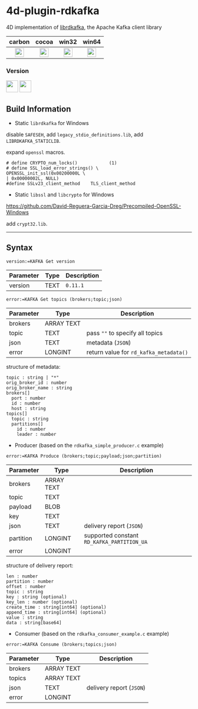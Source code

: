 # 4d-plugin-rdkafka
4D implementation of [librdkafka](https://github.com/edenhill/librdkafka), the Apache Kafka client library

| carbon | cocoa | win32 | win64 |
|:------:|:-----:|:---------:|:---------:|
|<img src="https://cloud.githubusercontent.com/assets/1725068/22371562/1b091f0a-e4db-11e6-8458-8653954a7cce.png" width="24" height="24" />|<img src="https://cloud.githubusercontent.com/assets/1725068/22371562/1b091f0a-e4db-11e6-8458-8653954a7cce.png" width="24" height="24" />|<img src="https://cloud.githubusercontent.com/assets/1725068/22371562/1b091f0a-e4db-11e6-8458-8653954a7cce.png" width="24" height="24" />|<img src="https://cloud.githubusercontent.com/assets/1725068/22371562/1b091f0a-e4db-11e6-8458-8653954a7cce.png" width="24" height="24" />|

### Version

<img src="https://cloud.githubusercontent.com/assets/1725068/18940649/21945000-8645-11e6-86ed-4a0f800e5a73.png" width="32" height="32" /> <img src="https://cloud.githubusercontent.com/assets/1725068/18940648/2192ddba-8645-11e6-864d-6d5692d55717.png" width="32" height="32" />

## Build Information

* Static ``librdkafka`` for Windows

disable ``SAFESEH``, add ``legacy_stdio_definitions.lib``, add ``LIBRDKAFKA_STATICLIB``.

expand ``openssl`` macros.

```
# define CRYPTO_num_locks()            (1)
# define SSL_load_error_strings() \
OPENSSL_init_ssl(0x00200000L \
| 0x00000002L, NULL)
#define SSLv23_client_method    TLS_client_method
```

* Static ``libssl`` and ``libcrypto`` for Windows

https://github.com/David-Reguera-Garcia-Dreg/Precompiled-OpenSSL-Windows

add ``crypt32.lib``.

---

## Syntax

```
version:=KAFKA Get version
```

Parameter|Type|Description
------------|------------|----
version|TEXT|``0.11.1``

```
error:=KAFKA Get topics (brokers;topic;json)
```

Parameter|Type|Description
------------|------------|----
brokers|ARRAY TEXT|
topic|TEXT|pass ``""`` to specify all topics  
json|TEXT|metadata (``JSON``)
error|LONGINT|return value for ``rd_kafka_metadata()``

structure of metadata:

```
topic : string | "*"
orig_broker_id : number
orig_broker_name : string
brokers[] 
  port : number
  id : number
  host : string
topics[]
  topic : string
  partitions[]
    id : number
    leader : number
```

* Producer (based on the ``rdkafka_simple_producer.c`` example)

```
error:=KAFKA Produce (brokers;topic;payload;json;partition)
```

Parameter|Type|Description
------------|------------|----
brokers|ARRAY TEXT|
topic|TEXT|
payload|BLOB|
key|TEXT|
json|TEXT|delivery report (``JSON``)
partition|LONGINT|supported constant ``RD_KAFKA_PARTITION_UA``
error|LONGINT|

structure of delivery report:

```
len : number
partition : number
offset : number
topic : string
key : string (optional)
key_len : number (optional)
create_time : string[int64] (optional)
append_time : string[int64] (optional)
value : string
data : string[base64]
```

* Consumer (based on the ``rdkafka_consumer_example.c`` example)

```
error:=KAFKA Consume (brokers;topics;json)
```

Parameter|Type|Description
------------|------------|----
brokers|ARRAY TEXT|
topics|ARRAY TEXT|
json|TEXT|delivery report (``JSON``)
error|LONGINT|
